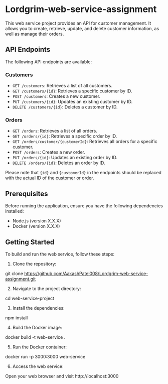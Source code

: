 # Lordgrim-web-service-assignment

This web service project provides an API for customer management. It allows you to create, retrieve, update, and delete customer information, as well as manage their orders.

## API Endpoints

The following API endpoints are available:

### Customers

- `GET /customers`: Retrieves a list of all customers.
- `GET /customers/{id}`: Retrieves a specific customer by ID.
- `POST /customers`: Creates a new customer.
- `PUT /customers/{id}`: Updates an existing customer by ID.
- `DELETE /customers/{id}`: Deletes a customer by ID.

### Orders

- `GET /orders`: Retrieves a list of all orders.
- `GET /orders/{id}`: Retrieves a specific order by ID.
- `GET /orders/customer/{customerId}`: Retrieves all orders for a specific customer.
- `POST /orders`: Creates a new order.
- `PUT /orders/{id}`: Updates an existing order by ID.
- `DELETE /orders/{id}`: Deletes an order by ID.

Please note that `{id}` and `{customerId}` in the endpoints should be replaced with the actual ID of the customer or order.

## Prerequisites

Before running the application, ensure you have the following dependencies installed:

- Node.js (version X.X.X)
- Docker (version X.X.X)

## Getting Started

To build and run the web service, follow these steps:

1. Clone the repository:

git clone https://github.com/AakashPatel008/Lordgrim-web-service-assignment.git

2. Navigate to the project directory:

cd web-service-project

3. Install the dependencies:

npm install

4. Build the Docker image:

docker build -t web-service .

5. Run the Docker container:

docker run -p 3000:3000 web-service

6. Access the web service:

Open your web browser and visit http://localhost:3000

